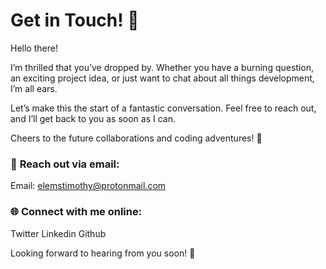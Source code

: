 # Get in Touch! 👋

Hello there!

I’m thrilled that you’ve dropped by. Whether you have a burning question, an exciting project idea, or just want to chat about all things development, I’m all ears.

Let’s make this the start of a fantastic conversation. Feel free to reach out, and I’ll get back to you as soon as I can.

Cheers to the future collaborations and coding adventures! 🌟  

### 📧 **Reach out via email:**

Email: <elemstimothy@protonmail.com>

### 🌐 **Connect with me online:**

Twitter Linkedin Github

Looking forward to hearing from you soon! 📩
